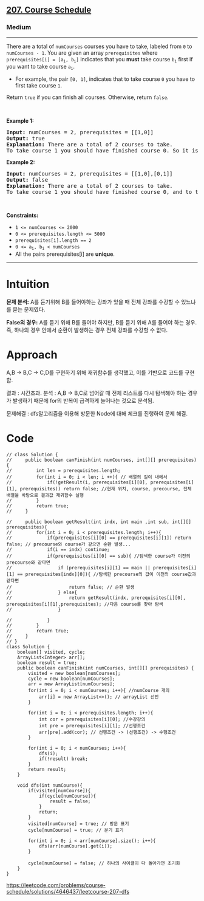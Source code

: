 <h2><a href="https://leetcode.com/problems/course-schedule/">207. Course Schedule</a></h2><h3>Medium</h3><hr><div><p>There are a total of <code>numCourses</code> courses you have to take, labeled from <code>0</code> to <code>numCourses - 1</code>. You are given an array <code>prerequisites</code> where <code>prerequisites[i] = [a<sub>i</sub>, b<sub>i</sub>]</code> indicates that you <strong>must</strong> take course <code>b<sub>i</sub></code> first if you want to take course <code>a<sub>i</sub></code>.</p>

<ul>
	<li>For example, the pair <code>[0, 1]</code>, indicates that to take course <code>0</code> you have to first take course <code>1</code>.</li>
</ul>

<p>Return <code>true</code> if you can finish all courses. Otherwise, return <code>false</code>.</p>

<p>&nbsp;</p>
<p><strong class="example">Example 1:</strong></p>

<pre><strong>Input:</strong> numCourses = 2, prerequisites = [[1,0]]
<strong>Output:</strong> true
<strong>Explanation:</strong> There are a total of 2 courses to take. 
To take course 1 you should have finished course 0. So it is possible.
</pre>

<p><strong class="example">Example 2:</strong></p>

<pre><strong>Input:</strong> numCourses = 2, prerequisites = [[1,0],[0,1]]
<strong>Output:</strong> false
<strong>Explanation:</strong> There are a total of 2 courses to take. 
To take course 1 you should have finished course 0, and to take course 0 you should also have finished course 1. So it is impossible.
</pre>

<p>&nbsp;</p>
<p><strong>Constraints:</strong></p>

<ul>
	<li><code>1 &lt;= numCourses &lt;= 2000</code></li>
	<li><code>0 &lt;= prerequisites.length &lt;= 5000</code></li>
	<li><code>prerequisites[i].length == 2</code></li>
	<li><code>0 &lt;= a<sub>i</sub>, b<sub>i</sub> &lt; numCourses</code></li>
	<li>All the pairs prerequisites[i] are <strong>unique</strong>.</li>
</ul>
</div>

<hr>
<div>
	
# Intuition

<!-- Describe your first thoughts on how to solve this problem. -->

**문제 분석:**
A를 듣기위해 B를 들어야하는 강좌가 있을 때 전체 강좌를 수강할 수 있느냐를 묻는 문제였다.

**False의 경우:**
A를 듣기 위해 B를 들어야 하지만, B를 듣기 위해 A를 들어야 하는 경우.
즉, 하나의 경우 안에서 순환이 발생하는 경우 전체 강좌를 수강할 수 없다.

</div>
<div>
	
# Approach
<!-- Describe your approach to solving the problem. -->
A,B -> B,C -> C,D를 구현하기 위해 재귀함수를 생각했고, 이를 기반으로 코드를 구현함.

결과 : 시간초과.
분석 : A,B -> B,C로 넘어갈 때 전체 리스트를 다시 탐색해야 하는 경우가 발생하기 때문에 for의 반복이 급격하게 늘어나는 것으로 분석됨.

문제해결 : dfs알고리즘을 이용해 방문한 Node에 대해 체크를 진행하여 문제 해결.

</div>

# Code

```
// class Solution {
//     public boolean canFinish(int numCourses, int[][] prerequisites) {
//         int len = prerequisites.length;
//         for(int i = 0; i < len; i ++){ // 배열의 길이 내에서
//             if(!getResult(i, prerequisites[i][0], prerequisites[i][1], prerequisites)) return false; //현재 위치, course, precourse, 전체 배열을 바탕으로 결과값 재귀함수 실행
//         }
//         return true;
//     }

//     public boolean getResult(int indx, int main ,int sub, int[][] prerequisites){
//         for(int i = 0; i < prerequisites.length; i++){
//             if(prerequisites[i][0] == prerequisites[i][1]) return false; // precourse와 course가 같으면 순환 발생...
//             if(i == indx) continue;
//             if(prerequisites[i][0] == sub){ //탐색한 course가 이전의 precourse와 같다면
//                 if (prerequisites[i][1] == main || prerequisites[i][1] == prerequisites[indx][0]){ //탐색한 precourse의 값이 이전의 course값과 같다면
//                     return false; // 순환 발생
//                 } else{
//                     return getResult(indx, prerequisites[i][0], prerequisites[i][1],prerequisites); //다음 course를 찾아 탐색
//                 }
                
//             }
//         }
//         return true;
//     }
// }
class Solution {
    boolean[] visited, cycle;
    ArrayList<Integer> arr[];
    boolean result = true;
    public boolean canFinish(int numCourses, int[][] prerequisites) {
        visited = new boolean[numCourses];
        cycle = new boolean[numCourses];
        arr = new ArrayList[numCourses];
        for(int i = 0; i < numCourses; i++){ //numCourse 개의
            arr[i] = new ArrayList<>(); // arrayList 선언
        }

        for(int i = 0; i < prerequisites.length; i++){
            int cor = prerequisites[i][0]; //수강강의
            int pre = prerequisites[i][1]; //선행조건
            arr[pre].add(cor); // 선행조건 -> (선행조건) -> 수행조건
        }
        
        for(int i = 0; i < numCourses; i++){
            dfs(i);
            if(!result) break;
        }
        return result;        
    }

    void dfs(int numCourse){
        if(visited[numCourse]){
            if(cycle[numCourse]){
                result = false;
            }
            return;
        }
        visited[numCourse] = true; // 방문 표기
        cycle[numCourse] = true; // 분기 표기

        for(int i = 0; i < arr[numCourse].size(); i++){
            dfs(arr[numCourse].get(i));
        }

        cycle[numCourse] = false; // 하나의 사이클이 다 돌아가면 초기화
    }
}
```
https://leetcode.com/problems/course-schedule/solutions/4646437/leetcourse-207-dfs
